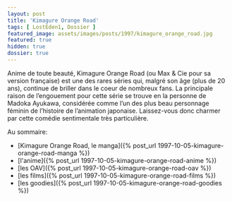 ```yaml
---
layout: post
title: 'Kimagure Orange Road'
tags: [ LostEden1, Dossier ]
featured_image: assets/images/posts/1997/kimagure_orange_road.jpg
featured: true
hidden: true
dossier: true
---
```


Anime de toute beauté, Kimagure Orange Road (ou Max & Cie pour sa version française) est une des rares séries qui, malgré son âge (plus de 20 ans), continue de briller dans le coeur de nombreux fans. La principale raison de l’engouement pour cette série se trouve en la personne de Madoka Ayukawa, considérée comme l’un des plus beau personnage féminin de l’histoire de l’animation japonaise. Laissez-vous donc charmer par cette comédie sentimentale très particulière.

<!--more-->

Au sommaire:

- [Kimagure Orange Road, le manga]({% post_url 1997-10-05-kimagure-orange-road-manga %})
- [l'anime]({% post_url 1997-10-05-kimagure-orange-road-anime %})
- [les OAV]({% post_url 1997-10-05-kimagure-orange-road-oav %})
- [les films]({% post_url 1997-10-05-kimagure-orange-road-films %})
- [les goodies]({% post_url 1997-10-05-kimagure-orange-road-goodies %})

